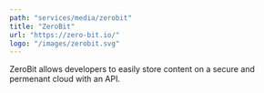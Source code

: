 ```yaml
---
path: "services/media/zerobit"
title: "ZeroBit"
url: "https://zero-bit.io/"
logo: "/images/zerobit.svg"
---
```


ZeroBit allows developers to easily store content on a secure and permenant cloud with an API.
